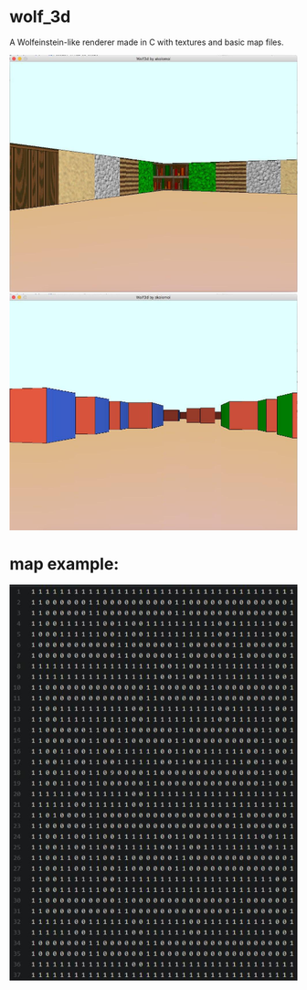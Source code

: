 # wolf_3d

A Wolfeinstein-like renderer made in C with textures and basic map files.

![screenshot](/img/textures.jpg?raw=true)
![screenshot](/img/no_textures.jpg?raw=true)

# map example:

![screenshot](/img/map.jpg?raw=true)
